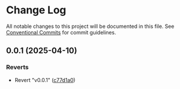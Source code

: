 # Change Log

All notable changes to this project will be documented in this file.
See [Conventional Commits](https://conventionalcommits.org) for commit guidelines.

## 0.0.1 (2025-04-10)


### Reverts

* Revert "v0.0.1" ([c77d1a0](https://github.com/CrossBreezeNL/crossmodel/commit/c77d1a06fb83af8f95ae36e11c5d545bcd7a006b))
